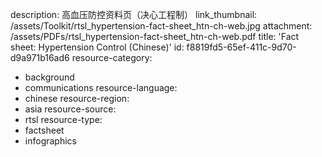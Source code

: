 description: 高血压防控资料页（决心工程制）
link_thumbnail: /assets/Toolkit/rtsl_hypertension-fact-sheet_htn-ch-web.jpg
attachment: /assets/PDFs/rtsl_hypertension-fact-sheet_htn-ch-web.pdf
title: 'Fact sheet: Hypertension Control (Chinese)'
id: f8819fd5-65ef-411c-9d70-d9a971b16ad6
resource-category:
  - background
  - communications
resource-language:
  - chinese
resource-region:
  - asia
resource-source:
  - rtsl
resource-type:
  - factsheet
  - infographics
